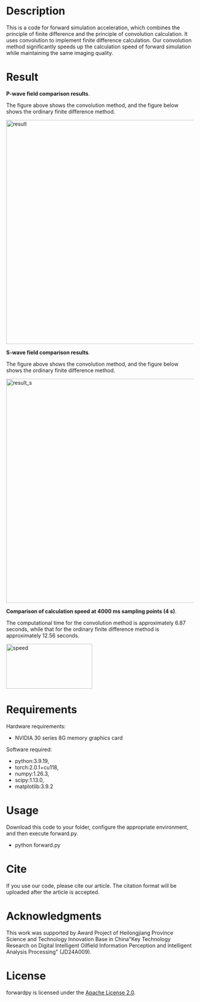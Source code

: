 # Description
This is a code for forward simulation acceleration, which combines the principle of finite difference and the principle of convolution calculation. It uses convolution to implement finite difference calculation. Our convolution method significantly speeds up the calculation speed of forward simulation while maintaining the same imaging quality.

# Result
**P-wave field comparison results**.

The figure above shows the convolution method, and the figure below shows the ordinary finite difference method.

<img width="1000" height="600" alt="result" src="https://github.com/user-attachments/assets/6357435e-110c-48f1-8e66-4ddd7332d7f2" />

**S-wave field comparison results**.

The figure above shows the convolution method, and the figure below shows the ordinary finite difference method.

<img width="1000" height="600" alt="result_s" src="https://github.com/user-attachments/assets/a457b838-ca45-4772-b77e-cd1f2a14d556" />

**Comparison of calculation speed at 4000 ms sampling points (4 s)**.

The computational time for the convolution method is approximately 6.87 seconds, while that for the ordinary finite difference method is approximately 12.56 seconds.

<img width="231" height="120" alt="speed" src="https://github.com/user-attachments/assets/b3e8ea33-777d-4c69-be27-32187de6e4a6" />

# Requirements
Hardware requirements: 
- NVIDIA 30 series 8G memory graphics card

Software required:
- python:3.9.19,
- torch:2.0.1+cu118,
- numpy:1.26.3,
- scipy:1.13.0,
- matplotlib:3.9.2
# Usage
Download this code to your folder, configure the appropriate environment, and then execute forward.py.
- python forward.py
  
# Cite
If you use our code, please cite our article.
The citation format will be uploaded after the article is accepted.
# Acknowledgments
This work was supported by Award Project of Heilongjiang Province Science and Technology Innovation Base in China"Key Technology Research on Digital Intelligent Oilfield Information Perception and Intelligent Analysis Processing" (JD24A009).
# License
forwardpy is licensed under the [Apache License 2.0](LICENSE).
